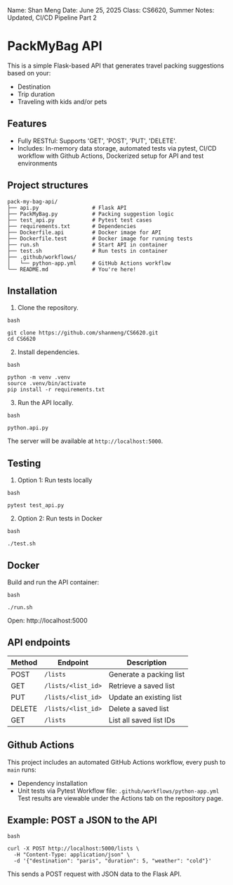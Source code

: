Name: Shan Meng
Date: June 25, 2025
Class: CS6620, Summer
Notes: Updated, CI/CD Pipeline Part 2



# PackMyBag API
This is a simple Flask-based API that generates travel packing suggestions based on your:
- Destination
- Trip duration
- Traveling with kids and/or pets


## Features
- Fully RESTful: Supports 'GET', 'POST', 'PUT', 'DELETE'.
- Includes: In-memory data storage, automated tests via pytest, CI/CD workflow with Github Actions, Dockerized setup for API and test environments


## Project structures
```
pack-my-bag-api/
├── api.py                 # Flask API
├── PackMyBag.py           # Packing suggestion logic
├── test_api.py            # Pytest test cases
├── requirements.txt       # Dependencies
├── Dockerfile.api         # Docker image for API
├── Dockerfile.test        # Docker image for running tests
├── run.sh                 # Start API in container
├── test.sh                # Run tests in container
├── .github/workflows/
│   └── python-app.yml     # GitHub Actions workflow
└── README.md              # You're here!
```

## Installation 
1. Clone the repository.
```
bash

git clone https://github.com/shanmeng/CS6620.git
cd CS6620
```
2. Install dependencies.
```
bash

python -m venv .venv
source .venv/bin/activate
pip install -r requirements.txt
```
3. Run the API locally.
```
bash

python.api.py
```
The server will be available at `http://localhost:5000`.


## Testing
1. Option 1: Run tests locally
```
bash

pytest test_api.py
```
2. Option 2: Run tests in Docker
```
bash

./test.sh
```


## Docker
Build and run the API container:
```
bash

./run.sh
```
Open: http://localhost:5000


## API endpoints
| Method | Endpoint                   | Description                      |
|--------|----------------------------|----------------------------------|
| POST   | `/lists`                   | Generate a packing list          |
| GET    | `/lists/<list_id>`         | Retrieve a saved list            |
| PUT    | `/lists/<list_id>`         | Update an existing list          |
| DELETE | `/lists/<list_id>`         | Delete a saved list              |
| GET    | `/lists`                   | List all saved list IDs          |


## Github Actions
This project includes an automated GitHub Actions workflow, every push to `main` runs:
- Dependency installation
- Unit tests via Pytest
Workflow file: `.github/workflows/python-app.yml`
Test results are viewable under the Actions tab on the repository page.


## Example: POST a JSON to the API
```
bash

curl -X POST http://localhost:5000/lists \
  -H "Content-Type: application/json" \
  -d '{"destination": "paris", "duration": 5, "weather": "cold"}'
```
This sends a POST request with JSON data to the Flask API.
